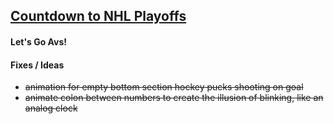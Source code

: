 <a href="https://soundwanders.github.io/countdown/"><h2>Countdown to NHL Playoffs</h2></a>
#### Let's Go Avs!

#### Fixes / Ideas
- ~~animation for empty bottom section hockey pucks shooting on goal~~
- ~~animate colon between numbers to create the illusion of blinking, like an analog clock~~
